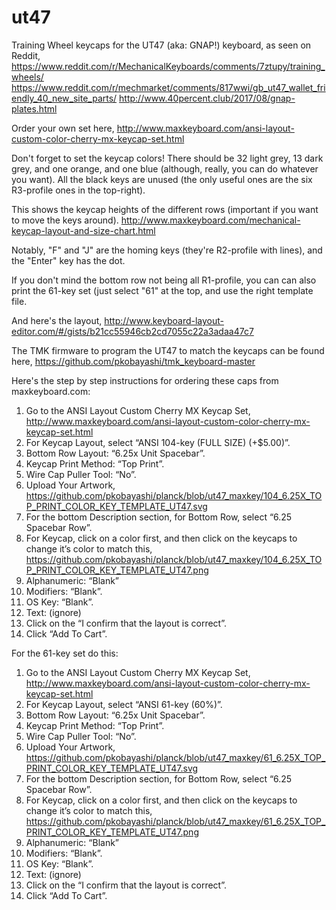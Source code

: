 # ut47
Training Wheel keycaps for the UT47 (aka: GNAP!) keyboard, as seen on Reddit,
https://www.reddit.com/r/MechanicalKeyboards/comments/7ztupy/training_wheels/
https://www.reddit.com/r/mechmarket/comments/817wwi/gb_ut47_wallet_friendly_40_new_site_parts/
http://www.40percent.club/2017/08/gnap-plates.html

Order your own set here,
http://www.maxkeyboard.com/ansi-layout-custom-color-cherry-mx-keycap-set.html

Don't forget to set the keycap colors!  There should be 32 light grey, 13 dark grey, and one orange, and one blue (although, really, you can do whatever you want).
All the black keys are unused (the only useful ones are the six R3-profile ones in the top-right).

This shows the keycap heights of the different rows (important if you want to move the keys around).
http://www.maxkeyboard.com/mechanical-keycap-layout-and-size-chart.html

Notably, "F" and "J" are the homing keys (they're R2-profile with lines), and the "Enter" key has the dot.

If you don't mind the bottom row not being all R1-profile, you can can also print the 61-key set (just select "61" at the top, and use the right template file.



And here's the layout,
http://www.keyboard-layout-editor.com/#/gists/b21cc55946cb2cd7055c22a3adaa47c7

The TMK firmware to program the UT47 to match the keycaps can be found here,
https://github.com/pkobayashi/tmk_keyboard-master



Here's the step by step instructions for ordering these caps from maxkeyboard.com:
1. Go to the ANSI Layout Custom Cherry MX Keycap Set,
http://www.maxkeyboard.com/ansi-layout-custom-color-cherry-mx-keycap-set.html
2. For Keycap Layout, select “ANSI 104-key (FULL SIZE) (+$5.00)”.
3. Bottom Row Layout: “6.25x Unit Spacebar”.
4. Keycap Print Method: “Top Print”.
5. Wire Cap Puller Tool: “No”.
6. Upload Your Artwork,
https://github.com/pkobayashi/planck/blob/ut47_maxkey/104_6.25X_TOP_PRINT_COLOR_KEY_TEMPLATE_UT47.svg
7. For the bottom Description section, for Bottom Row, select “6.25 Spacebar Row”.
8. For Keycap, click on a color first, and then click on the keycaps to change it’s color to match this,
https://github.com/pkobayashi/planck/blob/ut47_maxkey/104_6.25X_TOP_PRINT_COLOR_KEY_TEMPLATE_UT47.png
9. Alphanumeric: “Blank”
10. Modifiers: “Blank”.
11. OS Key: “Blank”.
12. Text: (ignore)
13. Click on the “I confirm that the layout is correct”.
14. Click “Add To Cart”.



For the 61-key set do this:
1. Go to the ANSI Layout Custom Cherry MX Keycap Set,
http://www.maxkeyboard.com/ansi-layout-custom-color-cherry-mx-keycap-set.html
2. For Keycap Layout, select “ANSI 61-key (60%)”.
3. Bottom Row Layout: “6.25x Unit Spacebar”.
4. Keycap Print Method: “Top Print”.
5. Wire Cap Puller Tool: “No”.
6. Upload Your Artwork,
https://github.com/pkobayashi/planck/blob/ut47_maxkey/61_6.25X_TOP_PRINT_COLOR_KEY_TEMPLATE_UT47.svg
7. For the bottom Description section, for Bottom Row, select “6.25 Spacebar Row”.
8. For Keycap, click on a color first, and then click on the keycaps to change it’s color to match this,
https://github.com/pkobayashi/planck/blob/ut47_maxkey/61_6.25X_TOP_PRINT_COLOR_KEY_TEMPLATE_UT47.png
9. Alphanumeric: “Blank”
10. Modifiers: “Blank”.
11. OS Key: “Blank”.
12. Text: (ignore)
13. Click on the “I confirm that the layout is correct”.
14. Click “Add To Cart”.
